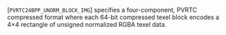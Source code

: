 [`PVRTC24BPP_UNORM_BLOCK_IMG`] specifies a four-component,
PVRTC compressed format where each 64-bit compressed texel block encodes
a 4×4 rectangle of unsigned normalized RGBA texel data.